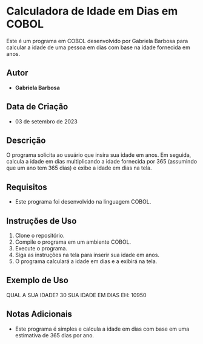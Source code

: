 # Calculadora de Idade em Dias em COBOL

Este é um programa em COBOL desenvolvido por Gabriela Barbosa para calcular a idade de uma pessoa em dias com base na idade fornecida em anos.

## Autor

- **Gabriela Barbosa**

## Data de Criação

- 03 de setembro de 2023

## Descrição

O programa solicita ao usuário que insira sua idade em anos. Em seguida, calcula a idade em dias multiplicando a idade fornecida por 365 (assumindo que um ano tem 365 dias) e exibe a idade em dias na tela.

## Requisitos

- Este programa foi desenvolvido na linguagem COBOL.

## Instruções de Uso

1. Clone o repositório.
2. Compile o programa em um ambiente COBOL.
3. Execute o programa.
4. Siga as instruções na tela para inserir sua idade em anos.
5. O programa calculará a idade em dias e a exibirá na tela.

## Exemplo de Uso

QUAL A SUA IDADE? 30
SUA IDADE EM DIAS EH: 10950

## Notas Adicionais

- Este programa é simples e calcula a idade em dias com base em uma estimativa de 365 dias por ano.


